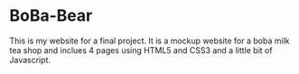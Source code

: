 # BoBa-Bear
This is my website for a final project. It is a mockup website for a boba milk tea shop and inclues 4 pages using HTML5 and CSS3 and a little bit of Javascript.
